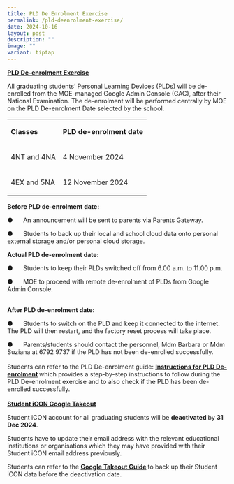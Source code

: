 ```yaml
---
title: PLD De Enrolment Exercise
permalink: /pld-deenrolment-exercise/
date: 2024-10-16
layout: post
description: ""
image: ""
variant: tiptap
---
```

<p><strong><u>PLD De-enrolment Exercise</u></strong>
</p>
<p>All graduating students’ Personal Learning Devices (PLDs) will be de-enrolled
from the MOE-managed Google Admin Console (GAC), after their National Examination.
The de-enrolment will be performed centrally by MOE on the PLD De-enrolment
Date selected by the school.</p>
<table style="minWidth: 50px">
<colgroup>
<col>
<col>
</colgroup>
<tbody>
<tr>
<td rowspan="1" colspan="1">
<p><strong>Classes</strong>
</p>
</td>
<td rowspan="1" colspan="1">
<p><strong>PLD de-enrolment date</strong>
</p>
</td>
</tr>
<tr>
<td rowspan="1" colspan="1">
<p>4NT and 4NA</p>
</td>
<td rowspan="1" colspan="1">
<p>4 November 2024</p>
</td>
</tr>
<tr>
<td rowspan="1" colspan="1">
<p>4EX and 5NA</p>
</td>
<td rowspan="1" colspan="1">
<p>12 November 2024</p>
</td>
</tr>
</tbody>
</table>
<p><strong>Before PLD de-enrolment date:</strong>
</p>
<p>●&nbsp;&nbsp;&nbsp;&nbsp;&nbsp; An announcement will be sent to parents
via Parents Gateway.</p>
<p>●&nbsp;&nbsp;&nbsp;&nbsp;&nbsp; Students to back up their local and school
cloud data onto personal external storage and/or personal cloud storage.
<br>
</p>
<p><strong>Actual PLD de-enrolment date:</strong>
</p>
<p>●&nbsp;&nbsp;&nbsp;&nbsp;&nbsp; Students to keep their PLDs switched off
from 6.00 a.m. to 11.00 p.m.</p>
<p>●&nbsp;&nbsp;&nbsp;&nbsp;&nbsp; MOE to proceed with remote de-enrolment
of PLDs from Google Admin Console.</p>
<p>
<br><strong>After PLD de-enrolment date:</strong>
</p>
<p>●&nbsp;&nbsp;&nbsp;&nbsp;&nbsp; Students to switch on the PLD and keep
it connected to the internet. The PLD will then restart, and the factory
reset process will take place.</p>
<p>●&nbsp;&nbsp;&nbsp;&nbsp;&nbsp; Parents/students should contact the personnel,
Mdm Barbara or Mdm Suziana at 6792 9737 if the PLD has not been de-enrolled
successfully.
<br>
<br>Students can refer to the PLD De-enrolment guide: <strong><a href="https://drive.google.com/file/d/1QwItyeBxwaL_JadwAdjAl3rv6Na6pioy/view?usp=sharing" rel="noopener nofollow" target="_blank">Instructions for PLD De-enrolment</a> </strong>which
provides a step-by-step instructions to follow during the PLD De-enrolment
exercise and to also check if the PLD has been de-enrolled successfully.
<br>
<br><strong><u>Student iCON Google Takeout</u></strong>
</p>
<p>Student iCON account for all graduating students will be <strong>deactivated </strong>by <strong>31 Dec 2024</strong>.</p>
<p>Students have to update their email address with the relevant educational
institutions or organisations which they may have provided with their Student
iCON email address previously.</p>
<p>Students can refer to the <strong><a href="https://drive.google.com/file/d/1ShlLtAt6qFx_jNbzXEDd95AZMTf0jQgq/view?usp=sharing" rel="noopener nofollow" target="_blank">Google Takeout Guide</a> </strong>to
back up their Student<strong> </strong>iCON data before the deactivation
date.</p>